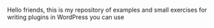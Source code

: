 Hello friends, this is my repository of examples and small exercises for writing plugins in WordPress
you can use
